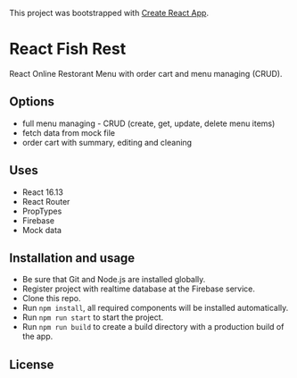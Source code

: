 This project was bootstrapped with [Create React App](https://github.com/facebook/create-react-app).

# React Fish Rest

React Online Restorant Menu with order cart and menu managing (CRUD).

## Options

- full menu managing - CRUD (create, get, update, delete menu items)
- fetch data from mock file
- order cart with summary, editing and cleaning

## Uses

- React 16.13
- React Router
- PropTypes
- Firebase
- Mock data

## Installation and usage

- Be sure that Git and Node.js are installed globally.
- Register project with realtime database at the Firebase service.
- Clone this repo.
- Run `npm install`, all required components will be installed automatically.
- Run `npm run start` to start the project.
- Run `npm run build` to create a build directory with a production build of the app.

## License

